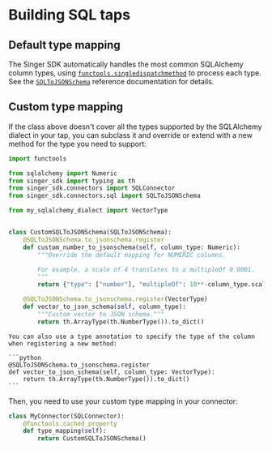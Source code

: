 # Building SQL taps

## Default type mapping

The Singer SDK automatically handles the most common SQLAlchemy column types, using [`functools.singledispatchmethod`](inv:python:py:class:#functools.singledispatchmethod) to process each type. See the [`SQLToJSONSchema`](connectors.sql.SQLToJSONSchema) reference documentation for details.

## Custom type mapping

If the class above doesn't cover all the types supported by the SQLAlchemy dialect in your tap, you can subclass it and override or extend with a new method for the type you need to support:

```python
import functools

from sqlalchemy import Numeric
from singer_sdk import typing as th
from singer_sdk.connectors import SQLConnector
from singer_sdk.connectors.sql import SQLToJSONSchema

from my_sqlalchemy_dialect import VectorType


class CustomSQLToJSONSchema(SQLToJSONSchema):
    @SQLToJSONSchema.to_jsonschema.register
    def custom_number_to_jsonschema(self, column_type: Numeric):
        """Override the default mapping for NUMERIC columns.

        For example, a scale of 4 translates to a multipleOf 0.0001.
        """
        return {"type": ["number"], "multipleOf": 10**-column_type.scale}

    @SQLToJSONSchema.to_jsonschema.register(VectorType)
    def vector_to_json_schema(self, column_type):
        """Custom vector to JSON schema."""
        return th.ArrayType(th.NumberType()).to_dict()
```

````{tip}
You can also use a type annotation to specify the type of the column when registering a new method:

```python
@SQLToJSONSchema.to_jsonschema.register
def vector_to_json_schema(self, column_type: VectorType):
    return th.ArrayType(th.NumberType()).to_dict()
```
````

Then, you need to use your custom type mapping in your connector:

```python
class MyConnector(SQLConnector):
    @functools.cached_property
    def type_mapping(self):
        return CustomSQLToJSONSchema()
```
